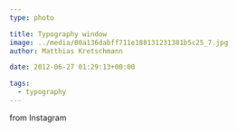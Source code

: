 ```yaml
---
type: photo

title: Typography window
image: ../media/80a136dabff711e188131231381b5c25_7.jpg
author: Matthias Kretschmann

date: 2012-06-27 01:29:13+00:00

tags:
  - typography
---
```


from Instagram
